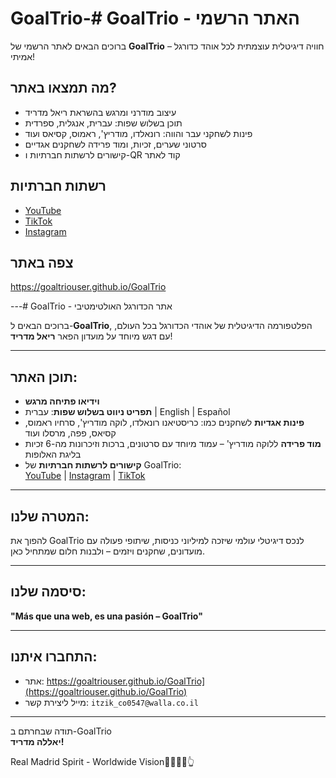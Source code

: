 # GoalTrio-# GoalTrio - האתר הרשמי

ברוכים הבאים לאתר הרשמי של **GoalTrio** – חוויה דיגיטלית עוצמתית לכל אוהד כדורגל אמיתי!

## מה תמצאו באתר?

- עיצוב מודרני ומרגש בהשראת ריאל מדריד
- תוכן בשלוש שפות: עברית, אנגלית, ספרדית
- פינות לשחקני עבר והווה: רונאלדו, מודריץ', ראמוס, קסיאס ועוד
- סרטוני שערים, זכיות, ומוד פרידה לשחקנים אגדיים
- קישורים לרשתות חברתיות ו-QR קוד לאתר

## רשתות חברתיות
- [YouTube](https://youtube.com/goaltrio)
- [TikTok](https://tiktok.com/@goaltrio)
- [Instagram](https://instagram.com/goaltrio)

## צפה באתר

https://goaltriouser.github.io/GoalTrio

---# GoalTrio - אתר הכדורגל האולטימטיבי

ברוכים הבאים ל-**GoalTrio**, הפלטפורמה הדיגיטלית של אוהדי הכדורגל בכל העולם, עם דגש מיוחד על מועדון הפאר **ריאל מדריד**!

---

## תוכן האתר:

- **וידיאו פתיחה מרגש**
- **תפריט ניווט בשלוש שפות**: עברית | English | Español
- **פינות אגדיות** לשחקנים כמו: כריסטיאנו רונאלדו, לוקה מודריץ', סרחיו ראמוס, קסיאס, פפה, מרסלו ועוד
- **מוד פרידה** ללוקה מודריץ' – עמוד מיוחד עם סרטונים, ברכות וזיכרונות מה-6 זכיות בליגת האלופות
- **קישורים לרשתות חברתיות** של GoalTrio:  
  [YouTube](https://youtube.com) | [Instagram](https://instagram.com) | [TikTok](https://tiktok.com)

---

## המטרה שלנו:

להפוך את GoalTrio לנכס דיגיטלי עולמי שיזכה למיליוני כניסות, שיתופי פעולה עם מועדונים, שחקנים ויזמים – ולבנות חלום שמתחיל כאן.

---

## סיסמה שלנו:

**"Más que una web, es una pasión – GoalTrio"**

---

## התחברו איתנו:

- אתר: https://goaltriouser.github.io/GoalTrio](https://goaltriouser.github.io/GoalTrio)
- מייל ליצירת קשר: `itzik_co0547@walla.co.il`

---

תודה שבחרתם ב-GoalTrio  
**יאללה מדריד!**  


Real Madrid Spirit - Worldwide Vision🤍🫵✍🏼👆
